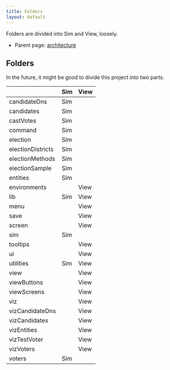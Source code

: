 ```yaml
---
title: Folders
layout: default
---
```


Folders are divided into Sim and View, loosely. 

* Parent page: [architecture](architecture.md) 

## Folders

In the future, it might be good to divide this project into two parts.

|                   | Sim  | View |
| ----------------- | ---- | ---- |
| candidateDns      | Sim  |      |
| candidates        | Sim  |      |
| castVotes         | Sim  |      |
| command           | Sim  |      |
| election          | Sim  |      |
| electionDistricts | Sim  |      |
| electionMethods   | Sim  |      |
| electionSample    | Sim  |      |
| entities          | Sim  |      |
| environments      |      | View |
| lib               | Sim  | View |
| menu              |      | View |
| save              |      | View |
| screen            |      | View |
| sim               | Sim  |      |
| tooltips          |      | View |
| ui                |      | View |
| utilities         | Sim  | View |
| view              |      | View |
| viewButtons       |      | View |
| viewScreens       |      | View |
| viz               |      | View |
| vizCandidateDns   |      | View |
| vizCandidates     |      | View |
| vizEntities       |      | View |
| vizTestVoter      |      | View |
| vizVoters         |      | View |
| voters            | Sim  |      |